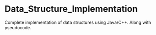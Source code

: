 # Data_Structure_Implementation
Complete implementation of data structures using Java/C++.
Along with pseudocode.
